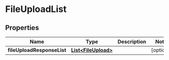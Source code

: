 

# FileUploadList

## Properties

Name | Type | Description | Notes
------------ | ------------- | ------------- | -------------
**fileUploadResponseList** | [**List&lt;FileUpload&gt;**](FileUpload.md) |  |  [optional]



